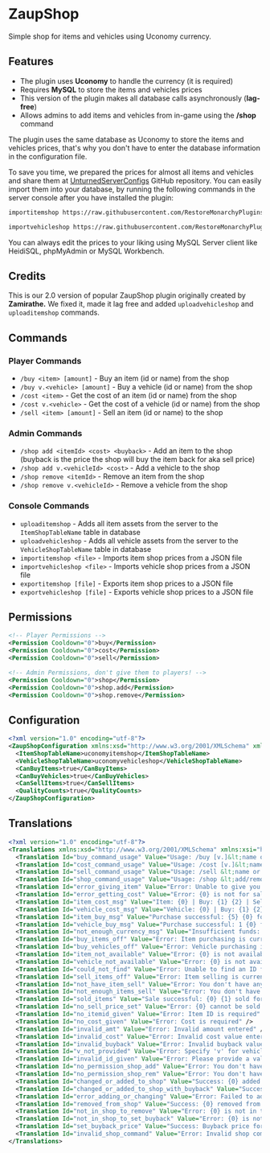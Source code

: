 # ZaupShop
Simple shop for items and vehicles using Uconomy currency.

## Features
- The plugin uses **Uconomy** to handle the currency (it is required)
- Requires **MySQL** to store the items and vehicles prices
- This version of the plugin makes all database calls asynchronously (**lag-free**)
- Allows admins to add items and vehicles from in-game using the **/shop** command

The plugin uses the same database as Uconomy to store the items and vehicles prices, that's why you don't have to enter the database information in the configuration file.

To save you time, we prepared the prices for almost all items and vehicles and share them at [UnturnedServerConfigs](https://github.com/RestoreMonarchyPlugins/UnturnedServerConfigs) GitHub repository. 
You can easily import them into your database, by running the following commands in the server console after you have installed the plugin:
```sh
importitemshop https://raw.githubusercontent.com/RestoreMonarchyPlugins/UnturnedServerConfigs/refs/heads/master/shop/itemshop.json

importvehicleshop https://raw.githubusercontent.com/RestoreMonarchyPlugins/UnturnedServerConfigs/refs/heads/master/shop/vehicleshop.json
```
You can always edit the prices to your liking using MySQL Server client like HeidiSQL, phpMyAdmin or MySQL Workbench.

## Credits
This is our 2.0 version of popular ZaupShop plugin originally created by **Zamirathe.** We fixed it, made it lag free and added `uploadvehicleshop` and `uploaditemshop` commands.

## Commands
### Player Commands
* `/buy <item> [amount]` - Buy an item (id or name) from the shop
* `/buy v.<vehicle> [amount]` - Buy a vehicle (id or name) from the shop
* `/cost <item>` - Get the cost of an item (id or name) from the shop
* `/cost v.<vehicle>` - Get the cost of a vehicle (id or name) from the shop
* `/sell <item> [amount]` - Sell an item (id or name) to the shop

### Admin Commands
* `/shop add <itemId> <cost> <buyback>` - Add an item to the shop (buyback is the price the shop will buy the item back for aka sell price)
* `/shop add v.<vehicleId> <cost>` - Add a vehicle to the shop
* `/shop remove <itemId>` - Remove an item from the shop
* `/shop remove v.<vehicleId>` - Remove a vehicle from the shop

### Console Commands
* `uploaditemshop` - Adds all item assets from the server to the `ItemShopTableName` table in database
* `uploadvehicleshop` - Adds all vehicle assets from the server to the `VehicleShopTableName` table in database
* `importitemshop <file>` - Imports item shop prices from a JSON file
* `importvehicleshop <file>` - Imports vehicle shop prices from a JSON file
* `exportitemshop [file]` - Exports item shop prices to a JSON file
* `exportvehicleshop [file]` - Exports vehicle shop prices to a JSON file

## Permissions
```xml
<!-- Player Permissions -->
<Permission Cooldown="0">buy</Permission>
<Permission Cooldown="0">cost</Permission>
<Permission Cooldown="0">sell</Permission>

<!-- Admin Permissions, don't give them to players! -->
<Permission Cooldown="0">shop</Permission>
<Permission Cooldown="0">shop.add</Permission>
<Permission Cooldown="0">shop.remove</Permission>
```

## Configuration
```xml
<?xml version="1.0" encoding="utf-8"?>
<ZaupShopConfiguration xmlns:xsd="http://www.w3.org/2001/XMLSchema" xmlns:xsi="http://www.w3.org/2001/XMLSchema-instance">
  <ItemShopTableName>uconomyitemshop</ItemShopTableName>
  <VehicleShopTableName>uconomyvehicleshop</VehicleShopTableName>
  <CanBuyItems>true</CanBuyItems>
  <CanBuyVehicles>true</CanBuyVehicles>
  <CanSellItems>true</CanSellItems>
  <QualityCounts>true</QualityCounts>
</ZaupShopConfiguration>
```

## Translations
```xml
<?xml version="1.0" encoding="utf-8"?>
<Translations xmlns:xsd="http://www.w3.org/2001/XMLSchema" xmlns:xsi="http://www.w3.org/2001/XMLSchema-instance">
  <Translation Id="buy_command_usage" Value="Usage: /buy [v.]&lt;name or id&gt; [amount] (amount optional, default: 1)" />
  <Translation Id="cost_command_usage" Value="Usage: /cost [v.]&lt;name or id&gt;" />
  <Translation Id="sell_command_usage" Value="Usage: /sell &lt;name or id&gt; [amount] (amount optional)" />
  <Translation Id="shop_command_usage" Value="Usage: /shop &lt;add/remove&gt; [v.]&lt;itemid&gt; [cost] [buyback]" />
  <Translation Id="error_giving_item" Value="Error: Unable to give you {0}. You have not been charged" />
  <Translation Id="error_getting_cost" Value="Error: {0} is not for sale" />
  <Translation Id="item_cost_msg" Value="Item: {0} | Buy: {1} {2} | Sell: {3} {4}" />
  <Translation Id="vehicle_cost_msg" Value="Vehicle: {0} | Buy: {1} {2}" />
  <Translation Id="item_buy_msg" Value="Purchase successful: {5} {0} for {1} {2}. Your balance: {3} {4}" />
  <Translation Id="vehicle_buy_msg" Value="Purchase successful: 1 {0} for {1} {2}. Your balance: {3} {4}" />
  <Translation Id="not_enough_currency_msg" Value="Insufficient funds: You need {0} {1} to buy x{2} {3}" />
  <Translation Id="buy_items_off" Value="Error: Item purchasing is currently disabled" />
  <Translation Id="buy_vehicles_off" Value="Error: Vehicle purchasing is currently disabled" />
  <Translation Id="item_not_available" Value="Error: {0} is not available in the shop" />
  <Translation Id="vehicle_not_available" Value="Error: {0} is not available in the shop" />
  <Translation Id="could_not_find" Value="Error: Unable to find an ID for {0}" />
  <Translation Id="sell_items_off" Value="Error: Item selling is currently disabled" />
  <Translation Id="not_have_item_sell" Value="Error: You don't have any {0} to sell" />
  <Translation Id="not_enough_items_sell" Value="Error: You don't have {0} {1} to sell" />
  <Translation Id="sold_items" Value="Sale successful: {0} {1} sold for {2} {3}. Your balance: {4} {5}" />
  <Translation Id="no_sell_price_set" Value="Error: {0} cannot be sold to the shop at this time" />
  <Translation Id="no_itemid_given" Value="Error: Item ID is required" />
  <Translation Id="no_cost_given" Value="Error: Cost is required" />
  <Translation Id="invalid_amt" Value="Error: Invalid amount entered" />
  <Translation Id="invalid_cost" Value="Error: Invalid cost value entered" />
  <Translation Id="invalid_buyback" Value="Error: Invalid buyback value entered" />
  <Translation Id="v_not_provided" Value="Error: Specify 'v' for vehicle or use item ID. Example: /shop add 363 1000 50" />
  <Translation Id="invalid_id_given" Value="Error: Please provide a valid item or vehicle ID" />
  <Translation Id="no_permission_shop_add" Value="Error: You don't have permission to use the shop add command" />
  <Translation Id="no_permission_shop_rem" Value="Error: You don't have permission to use the shop remove command" />
  <Translation Id="changed_or_added_to_shop" Value="Success: {0} added to the shop with cost {1}" />
  <Translation Id="changed_or_added_to_shop_with_buyback" Value="Success: {0} added to the shop with cost {1} and buyback {2}" />
  <Translation Id="error_adding_or_changing" Value="Error: Failed to add or update {0}" />
  <Translation Id="removed_from_shop" Value="Success: {0} removed from the shop" />
  <Translation Id="not_in_shop_to_remove" Value="Error: {0} is not in the shop and cannot be removed" />
  <Translation Id="not_in_shop_to_set_buyback" Value="Error: {0} is not in the shop and cannot have a buyback price set" />
  <Translation Id="set_buyback_price" Value="Success: Buyback price for {0} set to {1}" />
  <Translation Id="invalid_shop_command" Value="Error: Invalid shop command entered" />
</Translations>
```

